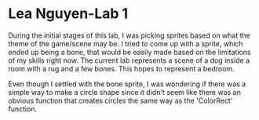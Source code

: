 # Lea Nguyen-Lab 1

During the initial stages of this lab, I was picking sprites based on what the theme of the game/scene may be. I tried to come up with a sprite, which ended up being a bone, that would be easily made based on the limitations of my skills right now. The current lab represents a scene of a dog inside a room with a rug and a few bones. This hopes to represent a bedroom. 

Even though I settled with the bone sprite, I was wondering if there was a simple way to make a circle shape since it didn't seem like there was an obvious function that creates circles the same way as the 'ColorRect' function. 
